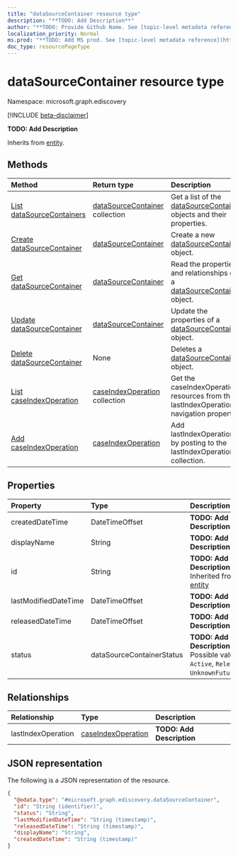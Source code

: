 ```yaml
---
title: "dataSourceContainer resource type"
description: "**TODO: Add Description**"
author: "**TODO: Provide Github Name. See [topic-level metadata reference](https://msgo.azurewebsites.net/add/document/guidelines/metadata.html#topic-level-metadata)**"
localization_priority: Normal
ms.prod: "**TODO: Add MS prod. See [topic-level metadata reference](https://msgo.azurewebsites.net/add/document/guidelines/metadata.html#topic-level-metadata)**"
doc_type: resourcePageType
---
```


# dataSourceContainer resource type

Namespace: microsoft.graph.ediscovery

[!INCLUDE [beta-disclaimer](../../includes/beta-disclaimer.md)]

**TODO: Add Description**


Inherits from [entity](../resources/entity.md).

## Methods
|Method|Return type|Description|
|:---|:---|:---|
|[List dataSourceContainers](../api/datasourcecontainer-list.md)|[dataSourceContainer](../resources/ediscovery-datasourcecontainer.md) collection|Get a list of the [dataSourceContainer](../resources/datasourcecontainer.md) objects and their properties.|
|[Create dataSourceContainer](../api/ediscovery-datasourcecontainer-create.md)|[dataSourceContainer](../resources/ediscovery-datasourcecontainer.md)|Create a new [dataSourceContainer](../resources/ediscovery-datasourcecontainer.md) object.|
|[Get dataSourceContainer](../api/ediscovery-datasourcecontainer-get.md)|[dataSourceContainer](../resources/ediscovery-datasourcecontainer.md)|Read the properties and relationships of a [dataSourceContainer](../resources/ediscovery-datasourcecontainer.md) object.|
|[Update dataSourceContainer](../api/ediscovery-datasourcecontainer-update.md)|[dataSourceContainer](../resources/ediscovery-datasourcecontainer.md)|Update the properties of a [dataSourceContainer](../resources/ediscovery-datasourcecontainer.md) object.|
|[Delete dataSourceContainer](../api/ediscovery-datasourcecontainer-delete.md)|None|Deletes a [dataSourceContainer](../resources/ediscovery-datasourcecontainer.md) object.|
|[List caseIndexOperation](../api/ediscovery-datasourcecontainer-list-lastindexoperation.md)|[caseIndexOperation](../resources/ediscovery-caseindexoperation.md) collection|Get the caseIndexOperation resources from the lastIndexOperation navigation property.|
|[Add caseIndexOperation](../api/ediscovery-datasourcecontainer-post-lastindexoperation.md)|[caseIndexOperation](../resources/ediscovery-caseindexoperation.md)|Add lastIndexOperation by posting to the lastIndexOperation collection.|

## Properties
|Property|Type|Description|
|:---|:---|:---|
|createdDateTime|DateTimeOffset|**TODO: Add Description**|
|displayName|String|**TODO: Add Description**|
|id|String|**TODO: Add Description** Inherited from [entity](../resources/ediscovery-entity.md)|
|lastModifiedDateTime|DateTimeOffset|**TODO: Add Description**|
|releasedDateTime|DateTimeOffset|**TODO: Add Description**|
|status|dataSourceContainerStatus|**TODO: Add Description**. Possible values are: `Active`, `Released`, `UnknownFutureValue`.|

## Relationships
|Relationship|Type|Description|
|:---|:---|:---|
|lastIndexOperation|[caseIndexOperation](../resources/ediscovery-caseindexoperation.md)|**TODO: Add Description**|

## JSON representation
The following is a JSON representation of the resource.
<!-- {
  "blockType": "resource",
  "keyProperty": "id",
  "@odata.type": "microsoft.graph.ediscovery.dataSourceContainer",
  "baseType": "microsoft.graph.entity",
  "openType": false
}
-->
``` json
{
  "@odata.type": "#microsoft.graph.ediscovery.dataSourceContainer",
  "id": "String (identifier)",
  "status": "String",
  "lastModifiedDateTime": "String (timestamp)",
  "releasedDateTime": "String (timestamp)",
  "displayName": "String",
  "createdDateTime": "String (timestamp)"
}
```


